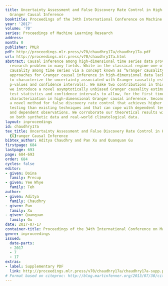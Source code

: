 ```yaml
---
title: Uncertainty Assessment and False Discovery Rate Control in High-Dimensional
  Granger Causal Inference
booktitle: Proceedings of the 34th International Conference on Machine Learning
year: '2017'
volume: '70'
series: Proceedings of Machine Learning Research
address: 
month: 0
publisher: PMLR
pdf: http://proceedings.mlr.press/v70/chaudhry17a/chaudhry17a.pdf
url: http://proceedings.mlr.press/v70/chaudhry17a.html
abstract: Causal inference among high-dimensional time series data proves an important
  research problem in many fields. While in the classical regime one often establishes
  causality among time series via a concept known as “Granger causality,” existing
  approaches for Granger causal inference in high-dimensional data lack the means
  to characterize the uncertainty associated with Granger causality estimates (e.g.,
  p-values and confidence intervals). We make two contributions in this work. First,
  we introduce a novel asymptotically unbiased Granger causality estimator with corresponding
  test statistics and confidence intervals to allow, for the first time, uncertainty
  characterization in high-dimensional Granger causal inference. Second, we introduce
  a novel method for false discovery rate control that achieves higher power in multiple
  testing than existing techniques and that can cope with dependent test statistics
  and dependent observations. We corroborate our theoretical results with experiments
  on both synthetic data and real-world climatological data.
layout: inproceedings
id: chaudhry17a
tex_title: Uncertainty Assessment and False Discovery Rate Control in High-Dimensional
  {G}ranger Causal Inference
bibtex_author: Aditya Chaudhry and Pan Xu and Quanquan Gu
firstpage: 684
lastpage: 693
page: 684-693
order: 684
cycles: false
editor:
- given: Doina
  family: Precup
- given: Yee Whye
  family: Teh
author:
- given: Aditya
  family: Chaudhry
- given: Pan
  family: Xu
- given: Quanquan
  family: Gu
date: 2017-07-17
container-title: Proceedings of the 34th International Conference on Machine Learning
genre: inproceedings
issued:
  date-parts:
  - 2017
  - 7
  - 17
extras:
- label: Supplementary PDF
  link: http://proceedings.mlr.press/v70/chaudhry17a/chaudhry17a-supp.pdf
# Format based on citeproc: http://blog.martinfenner.org/2013/07/30/citeproc-yaml-for-bibliographies/
---
```

